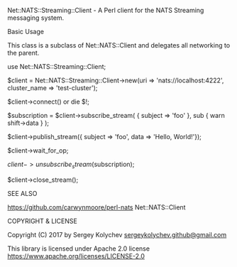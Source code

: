 
Net::NATS::Streaming::Client - A Perl client for the NATS Streaming messaging system.


Basic Usage

This class is a subclass of Net::NATS::Client and delegates all networking
to the parent.

use Net::NATS::Streaming::Client;
 
$client = Net::NATS::Streaming::Client->new(uri => 'nats://localhost:4222', cluster_name => 'test-cluster');

$client->connect() or die $!;

$subscription = $client->subscribe_stream(
    { subject => 'foo' }, 
    sub { warn shift->data }
);

$client->publish_stream({ subject => 'foo', data => 'Hello, World!'});

$client->wait_for_op;

$client->unsubscribe_stream($subscription);

$client->close_stream();

SEE ALSO

https://github.com/carwynmoore/perl-nats Net::NATS::Client

COPYRIGHT & LICENSE

Copyright (C) 2017 by Sergey Kolychev <sergeykolychev.github@gmail.com>
 
This library is licensed under Apache 2.0 license https://www.apache.org/licenses/LICENSE-2.0
